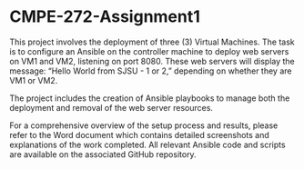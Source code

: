 # CMPE-272-Assignment1

This project involves the deployment of three (3) Virtual Machines. The task is to configure an Ansible on the controller machine to deploy web servers on VM1 and VM2, listening on port 8080. These web servers will display the message: “Hello World from SJSU - 1 or 2,” depending on whether they are VM1 or VM2.

The project includes the creation of Ansible playbooks to manage both the deployment and removal of the web server resources.

For a comprehensive overview of the setup process and results, please refer to the Word document which contains detailed screenshots and explanations of the work completed. All relevant Ansible code and scripts are available on the associated GitHub repository.
